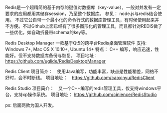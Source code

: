 Redis是一个超精简的基于内存的键值对数据库（key-value），一般对并发有一定要求的应用都用其储存session，乃至整个数据库。 参见： node.js与redis结合使用。 不过它公自带一个最小化的命令行式的数据库管理工具，有时侯使用起来并不方便。不过Github上面已经有了很多图形化的管理工具，而且都针对REDIS做了一些优化，如自动折叠带schema的key等。


Redis Desktop Manager
一款基于Qt5的跨平台Redis桌面管理软件
支持: Windows 7+, Mac OS X 10.10+, Ubuntu 14+
特点： C++ 编写，响应迅速，性能好。但不支持数据库备份与恢复。
项目地址： https://github.com/uglide/RedisDesktopManager


Redis Client
项目简介：　使用Java编写，功能丰富，缺点是性能稍差，网络不好时，会不时断线。
项目地址：　https://github.com/caoxinyu/RedisClient


Redis Studio
项目简介：　又一个C++编写的redis管理工具，仅支持windows平台，支持xp操作系统。
项目地址： https://github.com/cinience/RedisStudio


ps: 后面两款为国人开发。


